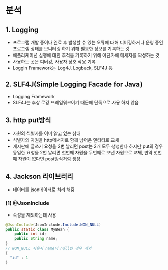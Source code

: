 # 분석
## 1. Logging
* 프로그램 개발 중이나 완료 후 발생할 수 있는 오류에 대해 디버깅하거나 운영 중인 프로그램 상태를 모니터링 하기 위해 필요한 정보를 기록하는 것
* 애플리케이션 실행에 대한 추적을 기록하기 위해 어딘가에 메세지를 작성하는 것
* 사용하는 곳은 디버깅, 사용자 상호 작용 기록
* Loggin Framework는 Log4J, Logback, SLF4J 등 

## 2. SLF4J(Simple Logging Facade for Java)
* Logging Framework
* SLF4J는 추상 로깅 프레임워크이기 때문에 단독으로 사용 하지 않음

## 3. http put방식
* 자원의 식별자를 이미 알고 있는 상태
* 식별자의 자원을 http메서지로 함께 넘어온 엔티티로 교체
* 게시판에 글쓰기 요청을 2번 날리면 post는 2개 모두 생성한다 하지만 put의 경우 동일한 요청을 2번 날리면 첫번째 자원을 두번째로 보낸 자원으로 교체, 만약 첫번째 자원이 없다면 post방식처럼 생성


## 4. Jackson 라이브러리
* 데이터를 json데이터로 처리 해줌

### (1) @JsonInclude
* 속성을 제외하는데 사용

```java
@JsonInclude(JsonInclude.Include.NON_NULL)
public static class MyBean {
    public int id;
    public String name;
}
// NON_NULL 사용시 name이 null인 경우 제외
{
  "id" : 1
}
```